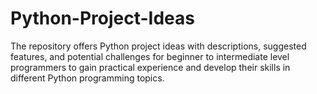 # Python-Project-Ideas
The repository offers Python project ideas with descriptions, suggested features, and potential challenges for beginner to intermediate level programmers to gain practical experience and develop their skills in different Python programming topics.

